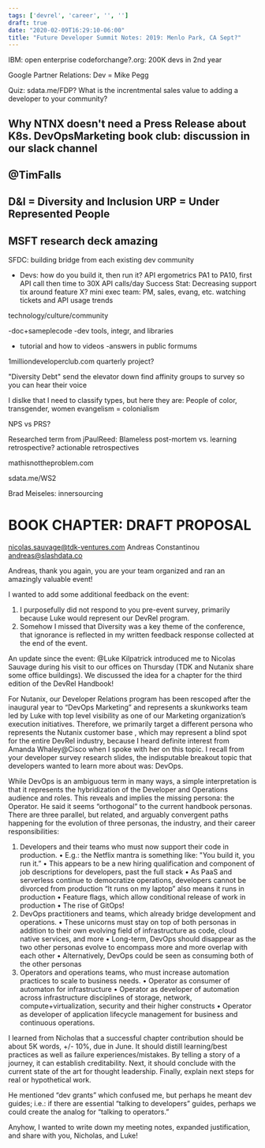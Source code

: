 ```yaml
---
tags: ['devrel', 'career', '', '']
draft: true
date: "2020-02-09T16:29:10-06:00"
title: "Future Developer Summit Notes: 2019: Menlo Park, CA Sept?"
---
```


IBM:
open enterprise
codeforchange?.org: 200K devs in 2nd year

Google Partner Relations:
Dev = Mike Pegg

Quiz: sdata.me/FDP?
What is the increntmental sales value to adding a developer to your community?

Why NTNX doesn't need a Press Release about K8s.
DevOpsMarketing book club: discussion in our slack channel
--
@TimFalls
--
D&I = Diversity and Inclusion
URP = Under Represented People
--
MSFT research deck amazing
--
SFDC: building bridge from each existing dev community
 - Devs: how do you build it, then run it?
API ergometrics
PA1 to PA10, first API call then time to 30X API calls/day
Success Stat: Decreasing support tix around feature X?
mini exec team: PM, sales, evang, etc. watching tickets and API usage trends

technology/culture/community

-doc+sameplecode
-dev tools, integr, and libraries
- tutorial and how to videos
-answers in public formums

1milliondeveloperclub.com quarterly project?

"Diversity Debt"
send the elevator down
find affinity groups to survey so you can hear their voice

I dislke that I need to classify types, but here they are: People of color, transgender, women
evangelism = colonialism

NPS vs PRS?

Researched term from jPaulReed: Blameless post-mortem vs. learning retrospective? actionable retrospectives

mathisnottheproblem.com

sdata.me/WS2

Brad Meiseles: innersourcing

# BOOK CHAPTER: DRAFT PROPOSAL
nicolas.sauvage@tdk-ventures.com
Andreas Constantinou <andreas@slashdata.co>

Andreas, thank you again, you are your team organized and ran an amazingly valuable event!

I wanted to add some additional feedback on the event:
1.	I purposefully did not respond to you pre-event survey, primarily because Luke would represent our DevRel program.
2.	Somehow I missed that Diversity was a key theme of the conference, that ignorance is reflected in my written feedback response collected at the end of the event.

An update since the event: @Luke Kilpatrick introduced me to Nicolas Sauvage during his visit to our offices on Thursday (TDK and Nutanix share some office buildings). We discussed the idea for a chapter for the third edition of the DevRel Handbook!

For Nutanix, our Developer Relations program has been rescoped after the inaugural year to “DevOps Marketing” and represents a skunkworks team led by Luke with top level visibility as one of our Marketing organization’s execution initiatives. Therefore, we primarily target a different persona who represents the Nutanix customer base	, which may represent a blind spot for the entire DevRel industry, because I heard definite interest from Amanda Whaley@Cisco when I spoke with her on this topic. I recall from your developer survey research slides, the indisputable breakout topic that developers wanted to learn more about was: DevOps.

While DevOps is an ambiguous term in many ways, a simple interpretation is that it represents the hybridization of the Developer and Operations audience and roles. This reveals and implies the missing persona: the Operator. He said it seems “orthogonal” to the current handbook personas. There are three parallel, but related, and arguably convergent paths happening for the evolution of three personas, the industry, and their career responsibilities:

1.	Developers and their teams who must now support their code in production.
•	E.g.: the Netflix mantra is something like: "You build it, you run it.”
•	This appears to be a new hiring qualification and component of job descriptions for developers, past the full stack
•	As PaaS and serverless continue to democratize operations, developers cannot be divorced from production
“It runs on my laptop” also means it runs in production
•	Feature flags, which allow conditional release of work in production
•	The rise of GitOps!
2.	DevOps practitioners and teams, which already bridge development and operations.
•	These unicorns must stay on top of both personas in addition to their own evolving field of infrastructure as code, cloud native services, and more
•	Long-term, DevOps should disappear as the two other personas evolve to encompass more and more overlap with each other
•	Alternatively, DevOps could be seen as consuming both of the other personas
3.	Operators and operations teams, who must increase automation practices to scale to business needs.
•	Operator as consumer of automaton for infrastructure
•	Operator as developer of automation across infrastructure disciplines of storage, network, compute+virtualization, security and their higher constructs
•	Operator as developer of application lifecycle management for business and continuous operations.

I learned from Nicholas that a successful chapter contribution should be about 5K words, +/- 10%, due in June. It should distill learning/best practices as well as failure experiences/mistakes. By telling a story of a journey, it can establish creditability. Next, it should conclude with the current state of the art for thought leadership. Finally, explain next steps for real or hypothetical work.

He mentioned “dev grants” which confused me, but perhaps he meant dev guides; i.e.: if there are essential “talking to developers” guides, perhaps we could create the analog for “talking to operators.”

Anyhow, I wanted to write down my meeting notes, expanded justification, and share with you, Nicholas, and Luke!
